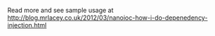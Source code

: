 Read more and see sample usage at http://blog.mrlacey.co.uk/2012/03/nanoioc-how-i-do-depenedency-injection.html